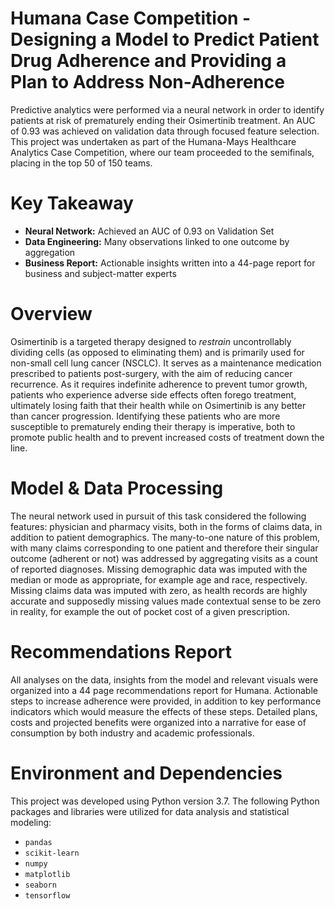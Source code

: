 # Humana Case Competition - Designing a Model to Predict Patient Drug Adherence and Providing a Plan to Address Non-Adherence

Predictive analytics were performed via a neural network in order to identify patients at risk of prematurely ending their Osimertinib treatment. An AUC of 0.93 was achieved on validation data through focused feature selection. This project was undertaken as part of the Humana-Mays Healthcare Analytics Case Competition, where our team proceeded to the semifinals, placing in the top 50 of 150 teams.

# Key Takeaway

- **Neural Network:** Achieved an AUC of 0.93 on Validation Set
- **Data Engineering:** Many observations linked to one outcome by aggregation
- **Business Report:** Actionable insights written into a 44-page report for business and subject-matter experts
  
# Overview

Osimertinib is a targeted therapy designed to _restrain_ uncontrollably dividing cells (as opposed to eliminating them) and is primarily used for non-small cell lung cancer (NSCLC). It serves as a maintenance medication prescribed to patients post-surgery, with the aim of reducing cancer recurrence. As it requires indefinite adherence to prevent tumor growth, patients who experience adverse side effects often forego treatment, ultimately losing faith that their health while on Osimertinib is any better than cancer progression. Identifying these patients who are more susceptible to prematurely ending their therapy is imperative, both to promote public health and to prevent increased costs of treatment down the line.

# Model & Data Processing

The neural network used in pursuit of this task considered the following features: physician and pharmacy visits, both in the forms of claims data, in addition to patient demographics. The many-to-one nature of this problem, with many claims corresponding to one patient and therefore their singular outcome (adherent or not) was addressed by aggregating visits as a count of reported diagnoses. Missing demographic data was imputed with the median or mode as appropriate, for example age and race, respectively. Missing claims data was imputed with zero, as health records are highly accurate and supposedly missing values made contextual sense to be zero in reality, for example the out of pocket cost of a given prescription.

# Recommendations Report

All analyses on the data, insights from the model and relevant visuals were organized into a 44 page recommendations report for Humana. Actionable steps to increase adherence were provided, in addition to key performance indicators which would measure the effects of these steps. Detailed plans, costs and projected benefits were organized into a narrative for ease of consumption by both industry and academic professionals. 

# Environment and Dependencies
This project was developed using Python version 3.7. The following Python packages and libraries were utilized for data analysis and statistical modeling:

- `pandas`
- `scikit-learn`
- `numpy`
- `matplotlib`
- `seaborn`
- `tensorflow`



